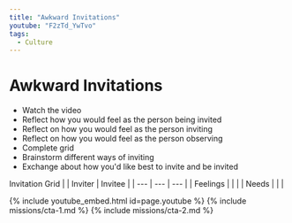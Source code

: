 ```yaml
---
title: "Awkward Invitations"
youtube: "F2zTd_YwTvo"
tags:
  - Culture
---
```


# Awkward Invitations #

* Watch the video
* Reflect how you would feel as the person being invited
* Reflect on how you would feel as the person inviting
* Reflect on how you would feel as the person observing
* Complete grid
* Brainstorm different ways of inviting
* Exchange about how you'd like best to invite and be invited

Invitation Grid
| | Inviter | Invitee |
| --- | --- | --- |
| Feelings | | |
| Needs | | |

{% include youtube_embed.html id=page.youtube %}
{% include missions/cta-1.md %}
{% include missions/cta-2.md %}
